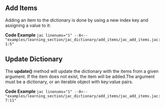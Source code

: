 ## Add Items
Adding an item to the dictionary is done by using a new index key and assigning a value to it:

**Code Example**
    ```jac linenums="1"
    --8<-- "examples/learning_section/jac_dictionary/add_items/jac_add_items.jac:1:5"
    ```

## Update Dictionary

The **update()** method will update the dictionary with the items from a given argument. If the item does not exist, the item will be added.The argument must be a dictionary, or an iterable object with key:value pairs.

**Code Example**
    ```jac linenums="1"
    --8<-- "examples/learning_section/jac_dictionary/add_items/jac_add_items.jac:7:11"
    ```
